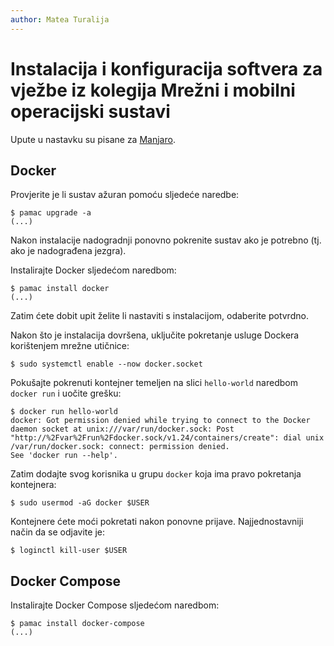 ```yaml
---
author: Matea Turalija
---
```


# Instalacija i konfiguracija softvera za vježbe iz kolegija Mrežni i mobilni operacijski sustavi

Upute u nastavku su pisane za [Manjaro](https://manjaro.org/).

## Docker

Provjerite je li sustav ažuran pomoću sljedeće naredbe:

``` shell
$ pamac upgrade -a
(...)
```

Nakon instalacije nadogradnji ponovno pokrenite sustav ako je potrebno (tj. ako je nadograđena jezgra).

Instalirajte Docker sljedećom naredbom:

``` shell
$ pamac install docker
(...)
```

Zatim ćete dobit upit želite li nastaviti s instalacijom, odaberite potvrdno.

Nakon što je instalacija dovršena, uključite pokretanje usluge Dockera korištenjem mrežne utičnice:

``` shell
$ sudo systemctl enable --now docker.socket
```

Pokušajte pokrenuti kontejner temeljen na slici `hello-world` naredbom `docker run` i uočite grešku:

``` shell
$ docker run hello-world
docker: Got permission denied while trying to connect to the Docker daemon socket at unix:///var/run/docker.sock: Post "http://%2Fvar%2Frun%2Fdocker.sock/v1.24/containers/create": dial unix /var/run/docker.sock: connect: permission denied.
See 'docker run --help'.
```

Zatim dodajte svog korisnika u grupu `docker` koja ima pravo pokretanja kontejnera:

``` shell
$ sudo usermod -aG docker $USER
```

Kontejnere ćete moći pokretati nakon ponovne prijave. Najjednostavniji način da se odjavite je:

``` shell
$ loginctl kill-user $USER
```

## Docker Compose

Instalirajte Docker Compose sljedećom naredbom:

``` shell
$ pamac install docker-compose
(...)
```
